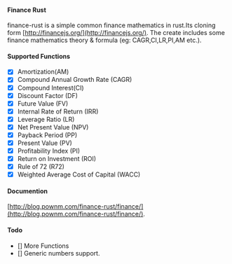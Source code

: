 #### Finance Rust

finance-rust is a simple common finance mathematics in rust.Its cloning form [http://financejs.org/](http://financejs.org/). The create includes some finance mathematics theory & formula (eg: CAGR,CI,LR,PI,AM etc.).


#### Supported Functions

* [x] Amortization(AM)
* [x] Compound Annual Growth Rate (CAGR)
* [x] Compound Interest(CI)
* [x] Discount Factor (DF)
* [x] Future Value (FV)
* [x] Internal Rate of Return (IRR)
* [x] Leverage Ratio (LR)
* [x] Net Present Value (NPV)
* [x] Payback Period (PP)
* [x] Present Value (PV)
* [x] Profitability Index (PI)
* [x] Return on Investment (ROI)
* [x] Rule of 72 (R72)
* [x] Weighted Average Cost of Capital (WACC)

#### Documention
[http://blog.pownm.com/finance-rust/finance/](http://blog.pownm.com/finance-rust/finance/).


#### Todo

* [] More Functions
* [] Generic numbers support.
